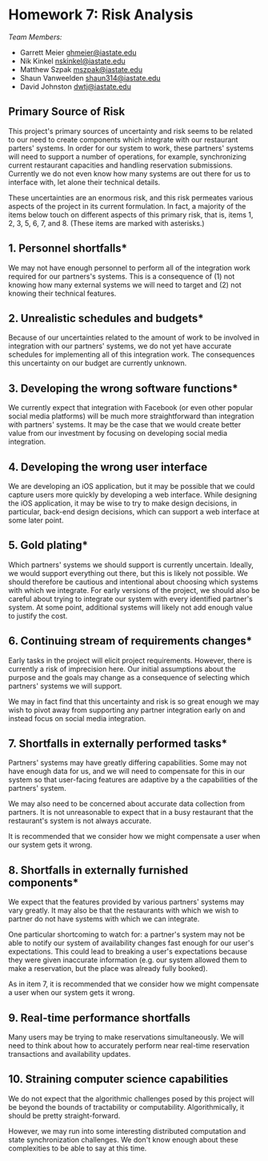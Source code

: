 # Homework 7: Risk Analysis

*Team Members:*

- Garrett Meier <ghmeier@iastate.edu>
- Nik Kinkel <nskinkel@iastate.edu>
- Matthew Szpak <mszpak@iastate.edu>
- Shaun Vanweelden <shaun314@iastate.edu>
- David Johnston <dwtj@iastate.edu>

## Primary Source of Risk

This project's primary sources of uncertainty and risk seems to be related to our need to create components which integrate with our restaurant parters' systems. In order for our system to work, these partners' systems will need to support a number of operations, for example, synchronizing current restaurant capacities and handling reservation submissions. Currently we do not even know how many systems are out there for us to interface with, let alone their technical details.

These uncertainties are an enormous risk, and this risk permeates various aspects of the project in its current formulation. In fact, a majority of the items below touch on different aspects of this primary risk, that is, items 1, 2, 3, 5, 6, 7, and 8. (These items are marked with asterisks.)


## 1. Personnel shortfalls*

We may not have enough personnel to perform all of the integration work required for our partners's systems. This is a consequence of (1) not knowing how many external systems we will need to target and (2) not knowing their technical features.


## 2. Unrealistic schedules and budgets*

Because of our uncertainties related to the amount of work to be involved in integration with our partners' systems, we do not yet have accurate schedules for implementing all of this integration work. The consequences this uncertainty on our budget are currently unknown.


## 3. Developing the wrong software functions*

We currently expect that integration with Facebook (or even other popular social media platforms) will be much more straightforward than integration with partners' systems. It may be the case that we would create better value from our investment by focusing on developing social media integration.


## 4. Developing the wrong user interface

We are developing an iOS application, but it may be possible that we could capture users more quickly by developing a web interface. While designing the iOS application, it may be wise to try to make design decisions, in particular, back-end design decisions, which can support a web interface at some later point.


## 5. Gold plating*

Which partners' systems we should support is currently uncertain. Ideally, we would support everything out there, but this is likely not possible. We should therefore be cautious and intentional about choosing which systems with which we integrate. For early versions of the project, we should also be careful about trying to integrate our system with every identified partner's system. At some point, additional systems will likely not add enough value to justify the cost.


## 6. Continuing stream of requirements changes*

Early tasks in the project will elicit project requirements. However, there is currently a risk of imprecision here. Our initial assumptions about the purpose and the goals may change as a consequence of selecting which partners' systems we will support.

We may in fact find that this uncertainty and risk is so great enough we may wish to pivot away from supporting any partner integration early on and instead focus on social media integration.


## 7. Shortfalls in externally performed tasks*

Partners' systems may have greatly differing capabilities. Some may not have enough data for us, and we will need to compensate for this in our system so that user-facing features are adaptive by a the capabilities of the partners' system.

We may also need to be concerned about accurate data collection from partners. It is not unreasonable to expect that in a busy restaurant that the restaurant's system is not always accurate.

It is recommended that we consider how we might compensate a user when our system gets it wrong.


## 8. Shortfalls in externally furnished components*

We expect that the features provided by various partners' systems may vary greatly. It may also be that the restaurants with which we wish to partner do not have systems with which we can integrate.

One particular shortcoming to watch for: a partner's system may not be able to notify our system of availability changes fast enough for our user's expectations. This could lead to breaking a user's expectations because they were given inaccurate information (e.g. our system allowed them to make a reservation, but the place was already fully booked).

As in item 7, it is recommended that we consider how we might compensate a user when our system gets it wrong.


## 9. Real-time performance shortfalls

Many users may be trying to make reservations simultaneously. We will need to think about how to accurately perform near real-time reservation transactions and availability updates.


## 10. Straining computer science capabilities

We do not expect that the algorithmic challenges posed by this project will be beyond the bounds of tractability or computability. Algorithmically, it should be pretty straight-forward.

However, we may run into some interesting distributed computation and state synchronization challenges. We don't know enough about these complexities to be able to say at this time.
